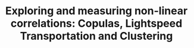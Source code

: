 ---
arxiv: 1610.09659v1
authors:
- firstname: Gautier
  institute: Hellebore Capital Ltd
  lastname: Marti
- firstname: "S\xE9bastien"
  institute: ENS de Lyon
  lastname: Andler
- firstname: Frank
  institute: Ecole Polytechnique
  lastname: Nielsen
- firstname: Philippe
  institute: Hellebore Capital Ltd
  lastname: Donnat
categories:
- marti16a
keyname: marti16a
layout: refuses
section: pre
title: 'Exploring and measuring non-linear correlations: Copulas, Lightspeed Transportation
  and Clustering'
---